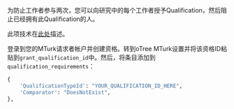 为防止工作者参与两次，您可以向研究中的每个工作者授予Qualification，然后阻止已经拥有此Qualification的人。

此项技术在[此处](http://turkrequesters.blogspot.kr/2014/08/how-to-block-past-workers-from-doing.html?spref=tw)描述。

登录到您的MTurk请求者帐户并创建资格。转到oTree MTurk设置并将该资格ID粘贴到`grant_qualification_id`中。然后，将条目添加到`qualification_requirements`：

```python
{
    'QualificationTypeId': "YOUR_QUALIFICATION_ID_HERE",
    'Comparator': "DoesNotExist",
},
```